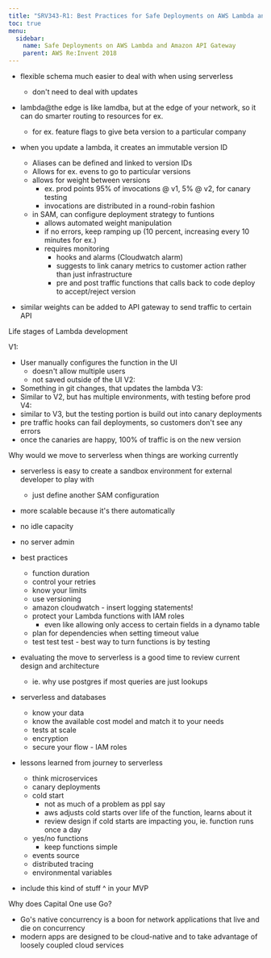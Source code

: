 ```yaml
---
title: "SRV343-R1: Best Practices for Safe Deployments on AWS Lambda and Amazon API Gateway"
toc: true
menu:
  sidebar:
    name: Safe Deployments on AWS Lambda and Amazon API Gateway
    parent: AWS Re:Invent 2018
---
```

* flexible schema much easier to deal with when using serverless
    * don't need to deal with updates
* lambda@the edge is like lamdba, but at the edge of your network, so it can do smarter routing to resources for ex.
    * for ex. feature flags to give beta version to a particular company
* when you update a lambda, it creates an immutable version ID
    * Aliases can be defined and linked to version IDs
    * Allows for ex. evens to go to particular versions
    * allows for weight between versions
        * ex. prod points 95% of invocations @ v1, 5% @ v2, for canary testing
        * invocations are distributed in a round-robin fashion
    * in SAM, can configure deployment strategy to funtions
        * allows automated weight manipulation
        * if no errors, keep ramping up (10 percent, increasing every 10 minutes for ex.)
        * requires monitoring
            * hooks and alarms (Cloudwatch alarm)
            * suggests to link canary metrics to customer action rather than just infrastructure
            * pre and post traffic functions that calls back to code deploy to accept/reject version

* similar weights can be added to API gateway to send traffic to certain API

Life stages of Lambda development

V1:
* User manually configures the function in the UI
    * doesn't allow multiple users
    * not saved outside of the UI
V2:
* Something in git changes, that updates the lambda
V3:
* Similar to V2, but has multiple environments, with testing before prod
V4:
* similar to V3, but the testing portion is build out into canary deployments
* pre traffic hooks can fail deployments, so customers don't see any errors
* once the canaries are happy, 100% of traffic is on the new version

Why would we move to serverless when things are working currently
* serverless is easy to create a sandbox environment for external developer to play with
    * just define another SAM configuration
* more scalable because it's there automatically
* no idle capacity
* no server admin

* best practices
    * function duration
    * control your retries
    * know your limits
    * use versioning
    * amazon cloudwatch - insert logging statements!
    * protect your Lambda functions with IAM roles
        * even like allowing only access to certain fields in a dynamo table
    * plan for dependencies when setting timeout value
    * test test test - best way to turn functions is by testing


* evaluating the move to serverless is a good time to review current design and architecture
    * ie. why use postgres if most queries are just lookups

* serverless and databases
    * know your data
    * know the available cost model and match it to your needs
    * tests at scale
    * encryption
    * secure your flow - IAM roles
* lessons learned from journey to serverless
    * think microservices
    * canary deployments
    * cold start
        * not as much of a problem as ppl say
        * aws adjusts cold starts over life of the function, learns about it
        * review design if cold starts are impacting you, ie. function runs once a day
    * yes/no functions
        * keep functions simple
    * events source
    * distributed tracing
    * environmental variables
* include this kind of stuff ^ in your MVP

Why does Capital One use Go?
* Go's native concurrency is a boon for network applications that live and die on concurrency
* modern apps are designed to be cloud-native and to take advantage of loosely coupled cloud services









